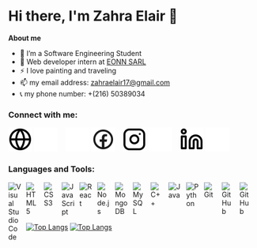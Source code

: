 # Hi there, I'm Zahra Elair 👋

**About me**

-   🌱 I’m a Software Engineering Student
-   💼 Web developer intern at [EONN SARL](https://eonn-consulting.com)
-   ⚡ I love painting and traveling
-   📫 my email address: zahraelair17@gmail.com
-   📞 my phone number: +(216) 50389034

### Connect with me:

[![website](./img/globe-light.svg)][website-light]
[![website](./img/globe-dark.svg)][website-dark]
&nbsp;&nbsp;
[![website](./img/facebook-light.svg)][facebook-dark]
[![website](./img/facebook-dark.svg)][facebook-light]
&nbsp;&nbsp;
[![website](./img/instagram-light.svg)][instagram-light]
[![website](./img/instagram-dark.svg)][instagram-dark]
&nbsp;&nbsp;
[![website](./img/linkedin-light.svg)][linkedin-light]
[![website](./img/linkedin-dark.svg)][linkedin-dark]
&nbsp;&nbsp;

### Languages and Tools:

<img align="left" alt="Visual Studio Code" width="26px" src="https://cdn.jsdelivr.net/gh/devicons/devicon/icons/vscode/vscode-original.svg" style="padding-right:10px;" />
<img align="left" alt="HTML5" width="26px" src="https://cdn.jsdelivr.net/gh/devicons/devicon/icons/html5/html5-original.svg" style="padding-right:10px;" />
<img align="left" alt="CSS3" width="26px" src="https://cdn.jsdelivr.net/gh/devicons/devicon/icons/css3/css3-original.svg" style="padding-right:10px;" />
<img align="left" alt="JavaScript" width="26px" src="https://cdn.jsdelivr.net/gh/devicons/devicon/icons/javascript/javascript-original.svg" style="padding-right:10px;" />
<img align="left" alt="React" width="26px" src="https://cdn.jsdelivr.net/gh/devicons/devicon/icons/react/react-original.svg" style="padding-right:10px;" />
<img align="left" alt="Node.js" width="26px" src="https://cdn.jsdelivr.net/gh/devicons/devicon/icons/nodejs/nodejs-original.svg" style="padding-right:10px;" />
<img align="left" alt="MongoDB" width="26px" src="https://cdn.jsdelivr.net/gh/devicons/devicon/icons/mongodb/mongodb-original.svg" style="padding-right:10px;" />
<img align="left" alt="MySQL" width="26px" src="https://cdn.jsdelivr.net/gh/devicons/devicon/icons/mysql/mysql-original.svg" style="padding-right:10px;" />
<img align="left" alt="C++" width="26px" src="https://cdn.jsdelivr.net/gh/devicons/devicon/icons/cplusplus/cplusplus-original.svg" style="padding-right:10px;" />
<img align="left" alt="Java" width="26px" src="https://cdn.jsdelivr.net/gh/devicons/devicon/icons/java/java-original.svg" style="padding-right:10px;" />
<img align="left" alt="Python" width="26px" src="https://cdn.jsdelivr.net/gh/devicons/devicon/icons/python/python-original.svg" style="padding-right:10px;" />
<img align="left" alt="Git" width="26px" src="https://cdn.jsdelivr.net/gh/devicons/devicon/icons/git/git-original.svg" style="padding-right:10px;"/>
<img align="left" alt="GitHub" width="26px" src="https://user-images.githubusercontent.com/3369400/139447912-e0f43f33-6d9f-45f8-be46-2df5bbc91289.png#gh-dark-mode-only" style="padding-right:10px;" />
<img align="left" alt="GitHub" width="26px" src="https://user-images.githubusercontent.com/3369400/139448065-39a229ba-4b06-434b-bc67-616e2ed80c8f.png#gh-light-mode-only" style="padding-right:10px;" />

<br />
<br />
<br />
<br />

[![Top Langs](https://github-readme-stats.vercel.app/api/top-langs/?username=Zahra-Elair&layout=compact&theme=radial)](https://github.com/anuraghazra/github-readme-stats#gh-dark-mode-only)
[![Top Langs](https://github-readme-stats.vercel.app/api/top-langs/?username=Zahra-Elair&layout=compact)](##gh-light-mode-only)

[website-light]: #gh-light-mode-only
[website-dark]: #gh-dark-mode-only
[instagram-light]: https://www.instagram.com/zahra_elair/#gh-light-mode-only
[instagram-dark]: https://www.instagram.com/zahra_elair/#gh-dark-mode-only
[linkedin-light]: https://www.linkedin.com/in/zahra-elair/#gh-light-mode-only
[linkedin-dark]: https://www.linkedin.com/in/zahra-elair/#gh-dark-mode-only
[facebook-light]: https://www.facebook.com/profile.php?id=100071281239220#gh-light-mode-only
[facebook-dark]: https://www.facebook.com/profile.php?id=100071281239220#gh-dark-mode-only
[card-light]: https://github.com/anuraghazra/github-readme-stats#gh-light-mode-only
[card-dark]: https://github.com/anuraghazra/github-readme-stats#gh-dark-mode-only
